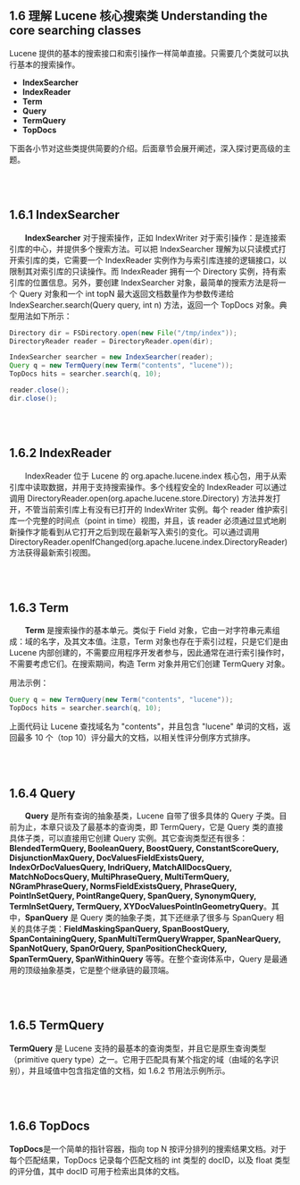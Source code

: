 ## 1.6 理解 Lucene 核心搜索类 Understanding the core searching classes ##

Lucene 提供的基本的搜索接口和索引操作一样简单直接。只需要几个类就可以执行基本的搜索操作。
- **IndexSearcher**
- **IndexReader**
- **Term**
- **Query**
- **TermQuery**
- **TopDocs**

下面各小节对这些类提供简要的介绍。后面章节会展开阐述，深入探讨更高级的主题。

<br/><br/>
<a id="1"></a>

## 1.6.1 IndexSearcher ##

&emsp;&emsp;**IndexSearcher** 对于搜索操作，正如 IndexWriter 对于索引操作：是连接索引库的中心，并提供多个搜索方法。可以把 IndexSearcher 理解为以只读模式打开索引库的类，它需要一个 IndexReader 实例作为与索引库连接的逻辑接口，以限制其对索引库的只读操作。而 IndexReader 拥有一个 Directory 实例，持有索引库的位置信息。另外，要创建 IndexSearcher 对象，最简单的搜索方法是将一个 Query 对象和一个 int topN 最大返回文档数量作为参数传递给 IndexSearcher.search(Query query, int n) 方法，返回一个 TopDocs 对象。典型用法如下所示：

```java
Directory dir = FSDirectory.open(new File("/tmp/index"));
DirectoryReader reader = DirectoryReader.open(dir);

IndexSearcher searcher = new IndexSearcher(reader);
Query q = new TermQuery(new Term("contents", "lucene"));
TopDocs hits = searcher.search(q, 10);

reader.close();
dir.close();
```

<br/><br/>
<a id="2"></a>

## 1.6.2 IndexReader ##

&emsp;&emsp;IndexReader 位于 Lucene 的 org.apache.lucene.index 核心包，用于从索引库中读取数据，并用于支持搜索操作。多个线程安全的 IndexReader 可以通过调用 DirectoryReader.open(org.apache.lucene.store.Directory) 方法并发打开，不管当前索引库上有没有已打开的 IndexWriter 实例。每个 reader 维护索引库一个完整的时间点（point in time）视图，并且，该 reader 必须通过显式地刷新操作才能看到从它打开之后到现在最新写入索引的变化。可以通过调用 DirectoryReader.openIfChanged(org.apache.lucene.index.DirectoryReader) 方法获得最新索引视图。


<br/><br/>
<a id="3"></a>

## 1.6.3 Term ##

&emsp;&emsp;**Term** 是搜索操作的基本单元。类似于 Field 对象，它由一对字符串元素组成：域的名字，及其文本值。注意，Term 对象也存在于索引过程，只是它们是由 Lucene 内部创建的，不需要应用程序开发者参与，因此通常在进行索引操作时，不需要考虑它们。在搜索期间，构造 Term 对象并用它们创建 TermQuery 对象。

用法示例：

```java
Query q = new TermQuery(new Term("contents", "lucene"));
TopDocs hits = searcher.search(q, 10);
```

上面代码让 Lucene 查找域名为 "contents"，并且包含 "lucene" 单词的文档，返回最多 10 个（top 10）评分最大的文档，以相关性评分倒序方式排序。

<br/><br/>
<a id="4"></a>

## 1.6.4 Query ##

&emsp;&emsp;**Query** 是所有查询的抽象基类，Lucene 自带了很多具体的 Query 子类。目前为止，本章只谈及了最基本的查询类，即 TermQuery，它是 Query 类的直接具体子类，可以直接用它创建 Query 实例。其它查询类型还有很多：**BlendedTermQuery, BooleanQuery, BoostQuery, ConstantScoreQuery, DisjunctionMaxQuery, DocValuesFieldExistsQuery, IndexOrDocValuesQuery, IndriQuery, MatchAllDocsQuery, MatchNoDocsQuery, MultiPhraseQuery, MultiTermQuery, NGramPhraseQuery, NormsFieldExistsQuery, PhraseQuery, PointInSetQuery, PointRangeQuery, SpanQuery, SynonymQuery, TermInSetQuery, TermQuery, XYDocValuesPointInGeometryQuery**。其中，**SpanQuery** 是 Query 类的抽象子类，其下还继承了很多与 SpanQuery 相关的具体子类：**FieldMaskingSpanQuery, SpanBoostQuery, SpanContainingQuery, SpanMultiTermQueryWrapper, SpanNearQuery, SpanNotQuery, SpanOrQuery, SpanPositionCheckQuery, SpanTermQuery, SpanWithinQuery** 等等。在整个查询体系中，Query 是最通用的顶级抽象基类，它是整个继承链的最顶端。


<br/><br/>
<a id="5"></a>

## 1.6.5 TermQuery ##

**TermQuery** 是 Lucene 支持的最基本的查询类型，并且它是原生查询类型（primitive query type）之一。它用于匹配具有某个指定的域（由域的名字识别），并且域值中包含指定值的文档，如 1.6.2 节用法示例所示。


<br/><br/>
<a id="6"></a>

## 1.6.6 TopDocs ##

**TopDocs**是一个简单的指针容器，指向 top N 按评分排列的搜索结果文档。对于每个匹配结果，TopDocs 记录每个匹配文档的 int 类型的 docID，以及 float 类型的评分值，其中 docID 可用于检索出具体的文档。
